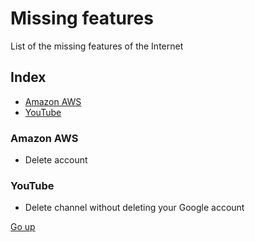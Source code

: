 # Missing features

List of the missing features of the Internet

## Index

- [Amazon AWS](#amazon-aws)
- [YouTube](#youtube)

### Amazon AWS

- Delete account

### YouTube

-  Delete channel without deleting your Google account

[Go up](#missing-features)
